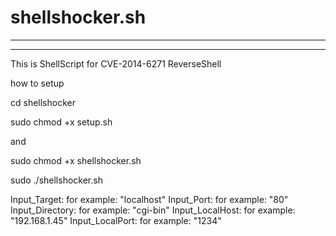 # shellshocker.sh
***************************************************************************************************

***************************************************************************************************
This is ShellScript for CVE-2014-6271
ReverseShell

how to setup 

cd shellshocker

sudo chmod +x setup.sh

and 

sudo chmod +x shellshocker.sh


sudo ./shellshocker.sh


Input_Target: <YourTarget> for example: "localhost"
Input_Port: <YourTargetsPort> for example: "80"
Input_Directory: <YourTargets VulnerableDiretory> for example: "cgi-bin"
Input_LocalHost: <YourIP> for example: "192.168.1.45"
Input_LocalPort: <YourListenPort> for example: "1234"
